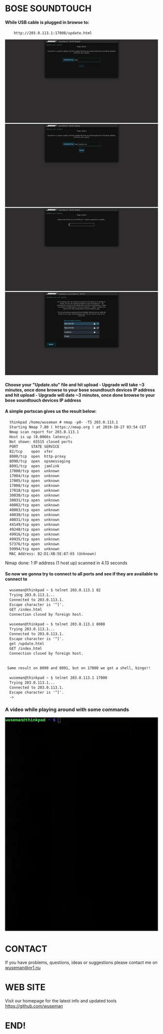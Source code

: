 # BOSE SOUNDTOUCH
 
#### While USB cable is plugged in browse to:

        http://203.0.113.1:17008/update.html

![Screenshot](bose1.png)
![Screenshot](bose2.png)
![Screenshot](bose3.png)
![Screenshot](bose5.png)

#### Choose your "Update.stu" file and hit upload - Upgrade will take ~3 minutes, once done browse to your bose soundtouch devices IP address and hit upload - Upgrade will date ~3 minutes, once done browse to your bose soundtouch devices IP address

#### A simple portscan gives us the result below:
      
      thinkpad /home/wuseman # nmap -p0- -T5 203.0.113.1
      Starting Nmap 7.80 ( https://nmap.org ) at 2019-10-27 03:54 CET
      Nmap scan report for 203.0.113.1
      Host is up (0.0066s latency).
      Not shown: 65515 closed ports
      PORT      STATE SERVICE
      82/tcp    open  xfer
      8080/tcp  open  http-proxy
      8090/tcp  open  opsmessaging
      8091/tcp  open  jamlink
      17000/tcp open  unknown
      17004/tcp open  unknown
      17005/tcp open  unknown
      17008/tcp open  unknown
      17018/tcp open  unknown
      30030/tcp open  unknown
      30031/tcp open  unknown
      40002/tcp open  unknown
      40003/tcp open  unknown
      40030/tcp open  unknown
      40031/tcp open  unknown
      44149/tcp open  unknown
      49240/tcp open  unknown
      49916/tcp open  unknown
      49935/tcp open  unknown
      57376/tcp open  unknown
      59994/tcp open  unknown
      MAC Address: B2:D1:XB:5E:87:65 (Unknown)

Nmap done: 1 IP address (1 host up) scanned in 4.13 seconds

#### So now we gonna try to connect to all ports and see if they are available to connect to

      wuseman@thinkpad ~ $ telnet 203.0.113.1 82
      Trying 203.0.113.1...
      Connected to 203.0.113.1.
      Escape character is '^]'.
      GET /index.html
      Connection closed by foreign host.

      wuseman@thinkpad ~ $ telnet 203.0.113.1 8080
      Trying 203.0.113.1...
      Connected to 203.0.113.1.
      Escape character is '^]'.
      get /update.html
      GET /index.html
      Connection closed by foreign host.


     Same result on 8090 and 8091, but on 17000 we got a shell, bingo!!

      wuseman@thinkpad ~ $ telnet 203.0.113.1 17000
      Trying 203.0.113.1...
      Connected to 203.0.113.1.
      Escape character is '^]'.
      ->
 
### A video while playing around with some commands

 ![Screenshot](boose_telnet.gif)


# CONTACT

If you have problems, questions, ideas or suggestions please contact me on wuseman@nr1.nu

# WEB SITE
Visit our homepage for the latest info and updated tools
https://github.com/wuseman

# END!
